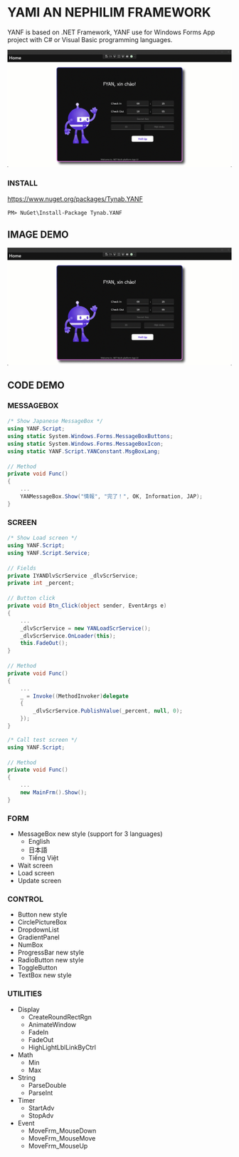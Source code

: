 # YAMI AN NEPHILIM FRAMEWORK
YANF is based on .NET Framework, YANF use for Windows Forms App project with C# or Visual Basic programming languages.
<p align="center">
<img src="https://raw.githubusercontent.com/Tynab/Loginside-FYAN-Bot/main/pic/0.gif"></img>
</p>

### INSTALL
https://www.nuget.org/packages/Tynab.YANF
```
PM> NuGet\Install-Package Tynab.YANF
```

## IMAGE DEMO
<p align="center">
<img src="https://raw.githubusercontent.com/Tynab/Loginside-FYAN-Bot/main/pic/0.gif"></img>
</p>

## CODE DEMO
### MESSAGEBOX
```c#
/* Show Japanese MessageBox */
using YANF.Script;
using static System.Windows.Forms.MessageBoxButtons;
using static System.Windows.Forms.MessageBoxIcon;
using static YANF.Script.YANConstant.MsgBoxLang;

// Method
private void Func()
{
    ...
    YANMessageBox.Show("情報", "完了！", OK, Information, JAP);
}
```
### SCREEN
```c#
/* Show Load screen */
using YANF.Script;
using YANF.Script.Service;

// Fields
private IYANDlvScrService _dlvScrService;
private int _percent;

// Button click
private void Btn_Click(object sender, EventArgs e)
{
    ...
    _dlvScrService = new YANLoadScrService();
    _dlvScrService.OnLoader(this);
    this.FadeOut();
}

// Method
private void Func()
{
    ...
    _ = Invoke((MethodInvoker)delegate
    {
        _dlvScrService.PublishValue(_percent, null, 0);
    });
}
```
```c#
/* Call test screen */
using YANF.Script;

// Method
private void Func()
{
    ...
    new MainFrm().Show();
}
```

### FORM
- MessageBox new style (support for 3 languages)
    - English
    - 日本語
    - Tiếng Việt
- Wait screen
- Load screen
- Update screen

### CONTROL
- Button new style
- CirclePictureBox
- DropdownList
- GradientPanel
- NumBox
- ProgressBar new style
- RadioButton new style
- ToggleButton
- TextBox new style

### UTILITIES
- Display
    - CreateRoundRectRgn
    - AnimateWindow
    - FadeIn
    - FadeOut
    - HighLightLblLinkByCtrl
- Math
    - Min
    - Max
- String
    - ParseDouble
    - ParseInt
- Timer
    - StartAdv
    - StopAdv
- Event
    - MoveFrm_MouseDown
    - MoveFrm_MouseMove
    - MoveFrm_MouseUp